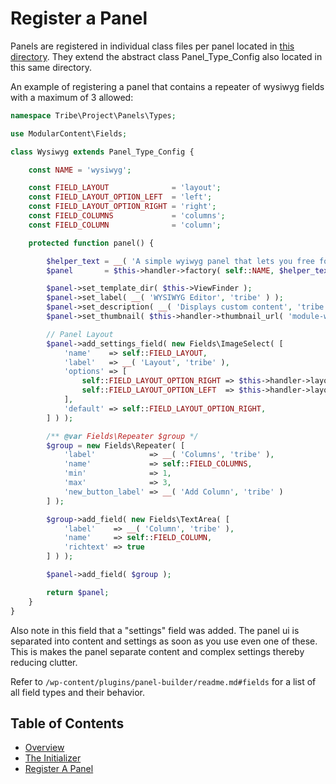 # Register a Panel

Panels are registered in individual class files per panel located in [this directory](/wp-content/plugins/core/src/Panels/Types). They extend the abstract class Panel_Type_Config also located in this same directory.

An example of registering a panel that contains a repeater of wysiwyg fields with a maximum of 3 allowed:

```php
namespace Tribe\Project\Panels\Types;

use ModularContent\Fields;

class Wysiwyg extends Panel_Type_Config {

	const NAME = 'wysiwyg';

	const FIELD_LAYOUT              = 'layout';
	const FIELD_LAYOUT_OPTION_LEFT  = 'left';
	const FIELD_LAYOUT_OPTION_RIGHT = 'right';
	const FIELD_COLUMNS             = 'columns';
	const FIELD_COLUMN              = 'column';

	protected function panel() {

		$helper_text = __( 'A simple wyiwyg panel that lets you free form', 'tribe' );
		$panel       = $this->handler->factory( self::NAME, $helper_text );

		$panel->set_template_dir( $this->ViewFinder );
		$panel->set_label( __( 'WYSIWYG Editor', 'tribe' ) );
		$panel->set_description( __( 'Displays custom content', 'tribe' ) );
		$panel->set_thumbnail( $this->handler->thumbnail_url( 'module-wysiwyg.png' ) );

		// Panel Layout
		$panel->add_settings_field( new Fields\ImageSelect( [
			'name'    => self::FIELD_LAYOUT,
			'label'   => __( 'Layout', 'tribe' ),
			'options' => [
				self::FIELD_LAYOUT_OPTION_RIGHT => $this->handler->layout_icon_url( 'module-imagetext-right.png' ),
				self::FIELD_LAYOUT_OPTION_LEFT  => $this->handler->layout_icon_url( 'module-imagetext-left.png' ),
			],
			'default' => self::FIELD_LAYOUT_OPTION_RIGHT,
		] ) );

		/** @var Fields\Repeater $group */
		$group = new Fields\Repeater( [
			'label'            => __( 'Columns', 'tribe' ),
			'name'             => self::FIELD_COLUMNS,
			'min'              => 1,
			'max'              => 3,
			'new_button_label' => __( 'Add Column', 'tribe' )
		] );

		$group->add_field( new Fields\TextArea( [
			'label'    => __( 'Column', 'tribe' ),
			'name'     => self::FIELD_COLUMN,
			'richtext' => true
		] ) );

		$panel->add_field( $group );

		return $panel;
	}
}
```

Also note in this field that a "settings" field was added. The panel ui is separated into content and settings as soon as you use even one of these. This is makes the panel separate content and complex settings thereby reducing clutter. 

Refer to `/wp-content/plugins/panel-builder/readme.md#fields` for a list of all field types and their behavior.

## Table of Contents

* [Overview](/docs/panels/README.md)
* [The Initializer](/docs/panels/initializer.md)
* [Register A Panel](/docs/panels/register.md)